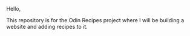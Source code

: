 Hello,

This repository is for the Odin Recipes project where I will be building a website and adding recipes to it.